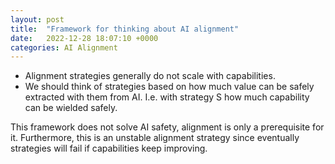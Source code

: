 ```yaml
---
layout: post
title:  "Framework for thinking about AI alignment"
date:   2022-12-28 18:07:10 +0000
categories: AI Alignment
---
```


- Alignment strategies generally do not scale with capabilities. 
- We should think of strategies based on how much value can be safely extracted with them from AI. I.e. with strategy S how much capability can be wielded safely.

This framework does not solve AI safety, alignment is only a prerequisite for it. Furthermore, this is an unstable alignment strategy since eventually strategies will fail if capabilities keep improving.

